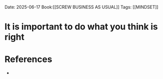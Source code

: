 Date: 2025-06-17
Book:[[SCREW BUSINESS AS USUAL]]
Tags: [[MINDSET]]


# It is important to do what you think is right



# References
- 
 